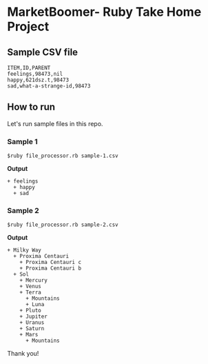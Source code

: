 # MarketBoomer- Ruby Take Home Project

## Sample CSV file

```
ITEM,ID,PARENT
feelings,98473,nil
happy,621dsz.t,98473
sad,what-a-strange-id,98473
```

## How to run

Let's run sample files in this repo.

### Sample 1

`$ruby file_processor.rb sample-1.csv`

**Output**

```
+ feelings
  + happy
  + sad
```

### Sample 2

`$ruby file_processor.rb sample-2.csv`

**Output**

```
+ Milky Way
  + Proxima Centauri
    + Proxima Centauri c
    + Proxima Centauri b
  + Sol
    + Mercury
    + Venus
    + Terra
      + Mountains
      + Luna
    + Pluto
    + Jupiter
    + Uranus
    + Saturn
    + Mars
      + Mountains
```

Thank you!
